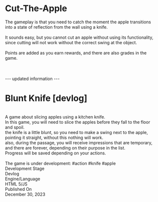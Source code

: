 # Cut-The-Apple

The gameplay is that you need to catch the moment the apple transitions into a state of reflection from the wall using a knife.<br>
<br>
It sounds easy, but you cannot cut an apple without using its functionality, since cutting will not work without the correct swing at the object.<br>
<br>
Points are added as you earn rewards, and there are also grades in the game.<br>
<br>
<br>
<br>
--- updated information ---
<br>
# Blunt Knife [devlog]
<br>
A game about slicing apples using a kitchen knife.
<br>
In this game, you will need to slice the apples before they fall to the floor and spoil.<br>
the knife is a little blunt, so you need to make a swing next to the apple, pointing it straight, without this nothing will work.<br>
also, during the passage, you will receive impressions that are temporary, and there are forever, depending on their purpose in the list.<br>
Progress will be saved depending on your actions. <br>
<br>
The game is under development:  #action #knife #apple<br>
Development Stage<br>
Devlog<br>
Engine/Language<br>
HTML 5/JS<br>
Published On<br>
December 30, 2023<br>
